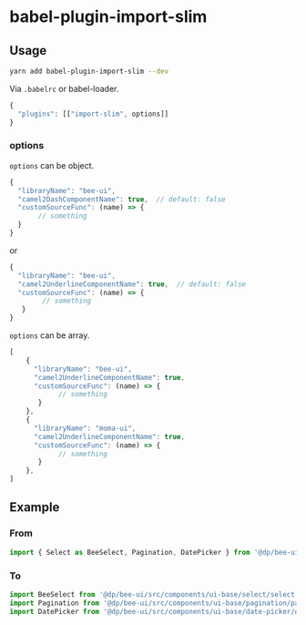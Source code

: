 
# babel-plugin-import-slim

## Usage

```bash
yarn add babel-plugin-import-slim --dev
```

Via `.babelrc` or babel-loader.

```js
{
  "plugins": [["import-slim", options]]
}
```
### options

`options` can be object.

```javascript
{
  "libraryName": "bee-ui",
  "camel2DashComponentName": true,  // default: false
  "customSourceFunc": (name) => {
       // something
  }
}
```

or

```javascript
{
  "libraryName": "bee-ui",
  "camel2UnderlineComponentName": true,  // default: false
  "customSourceFunc": (name) => {
        // something
   }
}
```

`options` can be array.

```javascript
[
    {
      "libraryName": "bee-ui",
      "camel2UnderlineComponentName": true,
      "customSourceFunc": (name) => {
            // something
       }
    },
    {
      "libraryName": "moma-ui",
      "camel2UnderlineComponentName": true,
      "customSourceFunc": (name) => {
            // something
       }
    },
]
```

## Example

### From
```javascript
import { Select as BeeSelect, Pagination, DatePicker } from '@dp/bee-ui';
```

### To
```javascript
import BeeSelect from '@dp/bee-ui/src/components/ui-base/select/select';
import Pagination from '@dp/bee-ui/src/components/ui-base/pagination/pagination';
import DatePicker from '@dp/bee-ui/src/components/ui-base/date-picker/date-picker';
```


